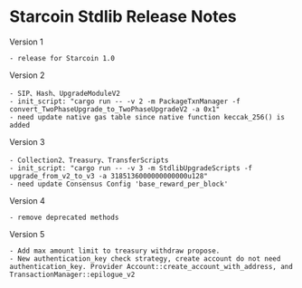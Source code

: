 # Starcoin Stdlib Release Notes

Version 1

    - release for Starcoin 1.0

Version 2

    - SIP、Hash、UpgradeModuleV2
    - init_script: "cargo run -- -v 2 -m PackageTxnManager -f convert_TwoPhaseUpgrade_to_TwoPhaseUpgradeV2 -a 0x1"
    - need update native gas table since native function keccak_256() is added

Version 3

    - Collection2、Treasury、TransferScripts
    - init_script: "cargo run -- -v 3 -m StdlibUpgradeScripts -f upgrade_from_v2_to_v3 -a 3185136000000000000u128"
    - need update Consensus Config 'base_reward_per_block'
    
Version 4
    
    - remove deprecated methods

Version 5
    
    - Add max amount limit to treasury withdraw propose.
    - New authentication_key check strategy, create account do not need authentication_key. Provider Account::create_account_with_address, and TransactionManager::epilogue_v2